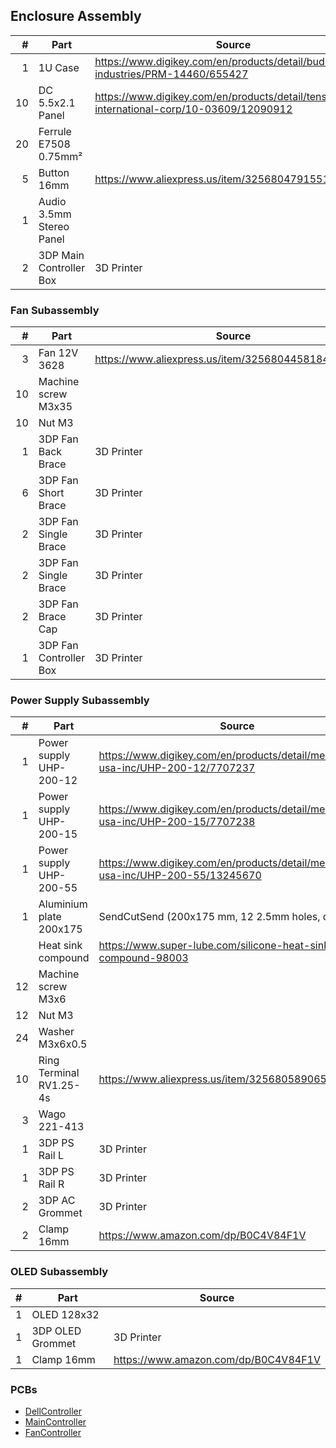 ## Enclosure Assembly

|  # | Part                     | Source                                                                                           |
|---:|--------------------------|--------------------------------------------------------------------------------------------------|
|  1 | 1U Case                  | https://www.digikey.com/en/products/detail/bud-industries/PRM-14460/655427                       |
| 10 | DC 5.5x2.1 Panel         | https://www.digikey.com/en/products/detail/tensility-international-corp/10-03609/12090912        |
| 20 | Ferrule E7508 0.75mm²    |                                                                                                  |
|  5 | Button 16mm              | https://www.aliexpress.us/item/3256804791551109.html                                             |
|  1 | Audio 3.5mm Stereo Panel |                                                                                                  |
|  2 | 3DP Main Controller Box  | 3D Printer                                                                                       |


### Fan Subassembly

|  # | Part                     | Source                                                                                           |
|---:|--------------------------|--------------------------------------------------------------------------------------------------|
|  3 | Fan 12V 3628             | https://www.aliexpress.us/item/3256804458184414.html                                             |
| 10 | Machine screw M3x35      |                                                                                                  |
| 10 | Nut M3                   |                                                                                                  |
|  1 | 3DP Fan Back Brace       | 3D Printer                                                                                       |
|  6 | 3DP Fan Short Brace      | 3D Printer                                                                                       |
|  2 | 3DP Fan Single Brace     | 3D Printer                                                                                       |
|  2 | 3DP Fan Single Brace     | 3D Printer                                                                                       |
|  2 | 3DP Fan Brace Cap        | 3D Printer                                                                                       |
|  1 | 3DP Fan Controller Box   | 3D Printer                                                                                       |


### Power Supply Subassembly

|  # | Part                     | Source                                                                                           |
|---:|--------------------------|--------------------------------------------------------------------------------------------------|
|  1 | Power supply UHP-200-12  | https://www.digikey.com/en/products/detail/mean-well-usa-inc/UHP-200-12/7707237                  |
|  1 | Power supply UHP-200-15  | https://www.digikey.com/en/products/detail/mean-well-usa-inc/UHP-200-15/7707238                  |
|  1 | Power supply UHP-200-55  | https://www.digikey.com/en/products/detail/mean-well-usa-inc/UHP-200-55/13245670                 |
|  1 | Aluminium plate 200x175  | SendCutSend (200x175 mm, 12 2.5mm holes, deburring)                                              |
|    | Heat sink compound       | https://www.super-lube.com/silicone-heat-sink-compound-98003                                     |
| 12 | Machine screw M3x6       |                                                                                                  |
| 12 | Nut M3                   |                                                                                                  |
| 24 | Washer M3x6x0.5          |                                                                                                  |
| 10 | Ring Terminal RV1.25-4s  | https://www.aliexpress.us/item/3256805890650511.html                                             |
|  3 | Wago 221-413             |                                                                                                  |
|  1 | 3DP PS Rail L            | 3D Printer                                                                                       |
|  1 | 3DP PS Rail R            | 3D Printer                                                                                       |
|  2 | 3DP AC Grommet           | 3D Printer                                                                                       |
|  2 | Clamp 16mm               | https://www.amazon.com/dp/B0C4V84F1V                                                             |


### OLED Subassembly

|  # | Part                    | Source                                                                                            |
|---:|-------------------------|---------------------------------------------------------------------------------------------------|
|  1 | OLED 128x32             |                                                                                                   |
|  1 | 3DP OLED Grommet        | 3D Printer                                                                                        |
|  1 | Clamp 16mm              | https://www.amazon.com/dp/B0C4V84F1V                                                              |


### PCBs

* [DellController](src/DellTrigger/hardware/DellTrigger.md)
* [MainController](src/MainController/hardware/AuxPower.md)
* [FanController](src/DellTrigger/hardware/src/DellTrigger.md)
